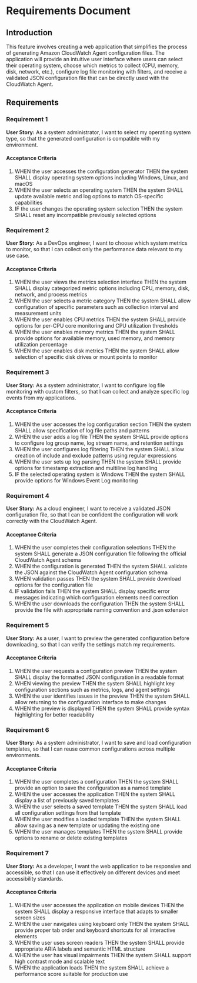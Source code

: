 # Requirements Document

## Introduction

This feature involves creating a web application that simplifies the process of generating Amazon CloudWatch Agent configuration files. The application will provide an intuitive user interface where users can select their operating system, choose which metrics to collect (CPU, memory, disk, network, etc.), configure log file monitoring with filters, and receive a validated JSON configuration file that can be directly used with the CloudWatch Agent.

## Requirements

### Requirement 1

**User Story:** As a system administrator, I want to select my operating system type, so that the generated configuration is compatible with my environment.

#### Acceptance Criteria

1. WHEN the user accesses the configuration generator THEN the system SHALL display operating system options including Windows, Linux, and macOS
2. WHEN the user selects an operating system THEN the system SHALL update available metric and log options to match OS-specific capabilities
3. IF the user changes the operating system selection THEN the system SHALL reset any incompatible previously selected options

### Requirement 2

**User Story:** As a DevOps engineer, I want to choose which system metrics to monitor, so that I can collect only the performance data relevant to my use case.

#### Acceptance Criteria

1. WHEN the user views the metrics selection interface THEN the system SHALL display categorized metric options including CPU, memory, disk, network, and process metrics
2. WHEN the user selects a metric category THEN the system SHALL allow configuration of specific parameters such as collection interval and measurement units
3. WHEN the user enables CPU metrics THEN the system SHALL provide options for per-CPU core monitoring and CPU utilization thresholds
4. WHEN the user enables memory metrics THEN the system SHALL provide options for available memory, used memory, and memory utilization percentage
5. WHEN the user enables disk metrics THEN the system SHALL allow selection of specific disk drives or mount points to monitor

### Requirement 3

**User Story:** As a system administrator, I want to configure log file monitoring with custom filters, so that I can collect and analyze specific log events from my applications.

#### Acceptance Criteria

1. WHEN the user accesses the log configuration section THEN the system SHALL allow specification of log file paths and patterns
2. WHEN the user adds a log file THEN the system SHALL provide options to configure log group name, log stream name, and retention settings
3. WHEN the user configures log filtering THEN the system SHALL allow creation of include and exclude patterns using regular expressions
4. WHEN the user sets up log parsing THEN the system SHALL provide options for timestamp extraction and multiline log handling
5. IF the selected operating system is Windows THEN the system SHALL provide options for Windows Event Log monitoring

### Requirement 4

**User Story:** As a cloud engineer, I want to receive a validated JSON configuration file, so that I can be confident the configuration will work correctly with the CloudWatch Agent.

#### Acceptance Criteria

1. WHEN the user completes their configuration selections THEN the system SHALL generate a JSON configuration file following the official CloudWatch Agent schema
2. WHEN the configuration is generated THEN the system SHALL validate the JSON against the CloudWatch Agent configuration schema
3. WHEN validation passes THEN the system SHALL provide download options for the configuration file
4. IF validation fails THEN the system SHALL display specific error messages indicating which configuration elements need correction
5. WHEN the user downloads the configuration THEN the system SHALL provide the file with appropriate naming convention and .json extension

### Requirement 5

**User Story:** As a user, I want to preview the generated configuration before downloading, so that I can verify the settings match my requirements.

#### Acceptance Criteria

1. WHEN the user requests a configuration preview THEN the system SHALL display the formatted JSON configuration in a readable format
2. WHEN viewing the preview THEN the system SHALL highlight key configuration sections such as metrics, logs, and agent settings
3. WHEN the user identifies issues in the preview THEN the system SHALL allow returning to the configuration interface to make changes
4. WHEN the preview is displayed THEN the system SHALL provide syntax highlighting for better readability

### Requirement 6

**User Story:** As a system administrator, I want to save and load configuration templates, so that I can reuse common configurations across multiple environments.

#### Acceptance Criteria

1. WHEN the user completes a configuration THEN the system SHALL provide an option to save the configuration as a named template
2. WHEN the user accesses the application THEN the system SHALL display a list of previously saved templates
3. WHEN the user selects a saved template THEN the system SHALL load all configuration settings from that template
4. WHEN the user modifies a loaded template THEN the system SHALL allow saving as a new template or updating the existing one
5. WHEN the user manages templates THEN the system SHALL provide options to rename or delete existing templates

### Requirement 7

**User Story:** As a developer, I want the web application to be responsive and accessible, so that I can use it effectively on different devices and meet accessibility standards.

#### Acceptance Criteria

1. WHEN the user accesses the application on mobile devices THEN the system SHALL display a responsive interface that adapts to smaller screen sizes
2. WHEN the user navigates using keyboard only THEN the system SHALL provide proper tab order and keyboard shortcuts for all interactive elements
3. WHEN the user uses screen readers THEN the system SHALL provide appropriate ARIA labels and semantic HTML structure
4. WHEN the user has visual impairments THEN the system SHALL support high contrast mode and scalable text
5. WHEN the application loads THEN the system SHALL achieve a performance score suitable for production use